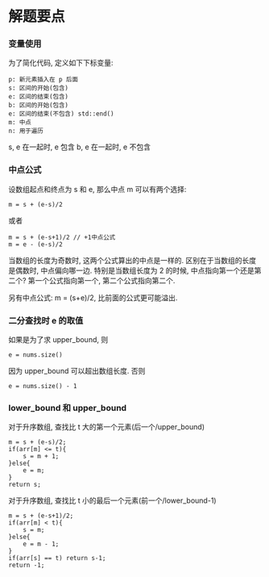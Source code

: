 # 解题要点

### 变量使用

为了简化代码, 定义如下下标变量:

	p: 新元素插入在 p 后面
	s: 区间的开始(包含)
	e: 区间的结束(包含)
	b: 区间的开始(包含)
	e: 区间的结束(不包含) std::end()
	m: 中点
	n: 用于遍历

s, e 在一起时, e 包含
b, e 在一起时, e 不包含

### 中点公式

设数组起点和终点为 s 和 e, 那么中点 m 可以有两个选择:

	m = s + (e-s)/2

或者

	m = s + (e-s+1)/2 // +1中点公式
	m = e - (e-s)/2

当数组的长度为奇数时, 这两个公式算出的中点是一样的. 区别在于当数组的长度是偶数时, 中点偏向哪一边. 特别是当数组长度为 2 的时候, 中点指向第一个还是第二个? 第一个公式指向第一个, 第二个公式指向第二个.

另有中点公式: m = (s+e)/2, 比前面的公式更可能溢出.

### 二分查找时 e 的取值

如果是为了求 upper_bound, 则

	e = nums.size()

因为 upper_bound 可以超出数组长度. 否则

	e = nums.size() - 1

### lower_bound 和 upper_bound

对于升序数组, 查找比 t 大的第一个元素(后一个/upper_bound)

	m = s + (e-s)/2;
	if(arr[m] <= t){
		s = m + 1;
	}else{
		e = m;
	}
	return s;

对于升序数组, 查找比 t 小的最后一个元素(前一个/lower_bound-1)

	m = s + (e-s+1)/2;
	if(arr[m] < t){
		s = m;
	}else{
		e = m - 1;
	}
	if(arr[s] == t) return s-1;
	return -1;
